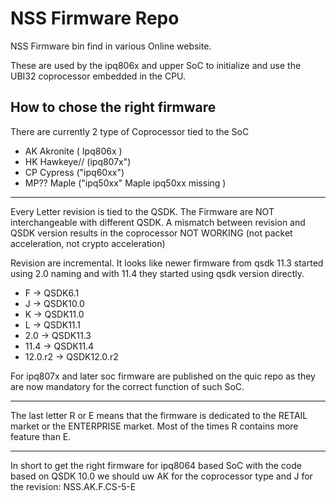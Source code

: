 # NSS Firmware Repo
NSS Firmware bin find in various Online website.

These are used by the ipq806x and upper SoC to initialize and use the UBI32 coprocessor embedded in the CPU.

How to chose the right firmware
-

There are currently 2 type of Coprocessor tied to the SoC

- AK Akronite ( Ipq806x )
- HK Hawkeye// (ipq807x")
- CP Cypress ("ipq60xx")
- MP?? Maple ("ipq50xx" Maple ipq50xx missing )
---
Every Letter revision is tied to the QSDK. The Firmware are NOT interchangeable with different QSDK. A mismatch between revision and QSDK version results in the coprocessor NOT WORKING (not packet acceleration, not crypto acceleration)

Revision are incremental.
It looks like newer firmware from qsdk 11.3 started using 2.0 naming and with 11.4 they started using qsdk version directly.

- F -> QSDK6.1
- J -> QSDK10.0
- K -> QSDK11.0
- L -> QSDK11.1
- 2.0 -> QSDK11.3
- 11.4 -> QSDK11.4
- 12.0.r2 -> QSDK12.0.r2

For ipq807x and later soc firmware are published on the quic repo as they are now mandatory for the correct function of such SoC.

---
The last letter R or E means that the firmware is dedicated to the RETAIL market or the ENTERPRISE market.
Most of the times R contains more feature than E.

---

In short to get the right firmware for ipq8064 based SoC with the code based on QSDK 10.0 we should uw AK for the coprocessor type and J for the revision:
NSS.AK.F.CS-5-E
